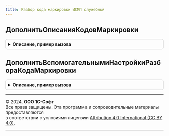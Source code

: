 ```yaml
---
title: Разбор кода маркировки ИСМП служебный
---
```



## ДополнитьОписанияКодовМаркировки
<details style="margin: 1em 0; padding: 0.5em; border: 1px solid #ccc; border-radius: 6px;">

<summary style="font-weight: bold; cursor: pointer;">Описание, пример вызова</summary>

```bsl

Процедура ДополнитьОписанияКодовМаркировки(ДанныеОписанийКодаМаркировки, ВидПродукции, ДанныеОбщегоМодуля) Экспорт
```

Пример вызова
```bsl
РазборКодаМаркировкиИСМПСлужебный.ДополнитьОписанияКодовМаркировки(ДанныеОписанийКодаМаркировки, ВидПродукции, ДанныеОбщегоМодуля) 
```
</details>

## ДополнитьВспомогательнымиНастройкиРазбораКодаМаркировки
<details style="margin: 1em 0; padding: 0.5em; border: 1px solid #ccc; border-radius: 6px;">

<summary style="font-weight: bold; cursor: pointer;">Описание, пример вызова</summary>

```bsl

Процедура ДополнитьВспомогательнымиНастройкиРазбораКодаМаркировки(НастройкиРазбораКодаМаркировки, ВидПродукции, МодулиВыбраннойПодсистемы) Экспорт
```

Пример вызова
```bsl
РазборКодаМаркировкиИСМПСлужебный.ДополнитьВспомогательнымиНастройкиРазбораКодаМаркировки(НастройкиРазбораКодаМаркировки, ВидПродукции, МодулиВыбраннойПодсистемы) 
```
</details>

---

© 2024, **ООО 1С-Софт**  
Все права защищены. Эта программа и сопроводительные материалы предоставляются  
в соответствии с условиями лицензии [Attribution 4.0 International (CC BY 4.0)](https://creativecommons.org/licenses/by/4.0/legalcode).

---
